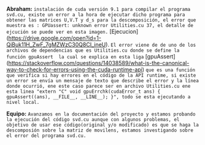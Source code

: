 **Abraham:** 
`instalación de cuda versión 9.1 para compilar el programa svd.cu, existe un error a la hora de ejecutar dicho programa para obtener las matrices U,V.T y d_s para la descomposición, el error que muestra es : GPUassert: unknown error Utilities.cu 37, el detalle de ejcución se puede ver en esta imagen.` 
[Ejecucion] (https://drive.google.com/open?id=1-QiBuk11H_ZwF_7gMZWzC30Q8CI_ineU).
`El error viene de de uno de los archivos de dependencias que es Utilities.cu donde se define la función gpuAssert  la cual se explica en esta liga` [gpuAssert] (https://stackoverflow.com/questions/14038589/what-is-the-canonical-way-to-check-for-errors-using-the-cuda-runtime-api) `que es una función que verifica si hay errores en el código de la API runtime, si existe un error se envía un mensaje de texto que describe el error y la línea donde ocurrió, ene este caso parece ser en archivo Utilities.cu ene esta linea "extern "C" void gpuErrchk(cudaError_t ans) { gpuAssert((ans), __FILE__, __LINE__); }", todo se esta ejecutando a nivel local.`  

**Equipo:** 
`Avanzamos en la documentación del proyecto y estamos probando la ejecución del código svd.cu aunque con algunos problemas, el objetivo de usar ese código(original y/o modificado) es que se haga la descomposión sobre la matriz de movilens, estamos investigando sobre el error del programa svd.cu.`  

